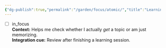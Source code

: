 ```yaml
---
{"dg-publish":true,"permalink":"/garden/focus/atomic/","title":"Learning - Compression over detail","noteIcon":"","created":"2025-10-15T20:08:42.759+02:00","updated":"2025-10-15T20:11:11.278+02:00"}
---
```



- [ ] in_focus  
**Context:** Helps me check whether I actually *get* a topic or am just memorizing.  
**Integration cue:** Review after finishing a learning session.
